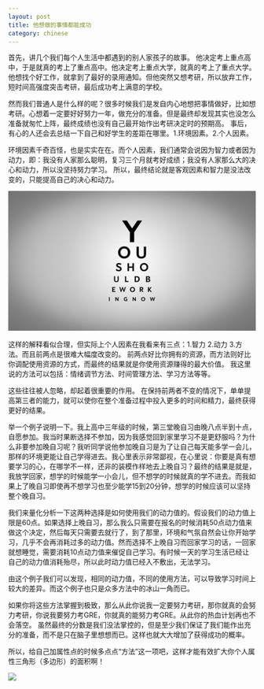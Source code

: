```yaml
---
layout: post
title: 他想做的事情都能成功
category: chinese
---
```


首先，讲几个我们每个人生活中都遇到的别人家孩子的故事。
他决定考上重点高中，于是就真的考上了重点高中。他决定考上重点大学，就真的考上了重点大学。他想找个好工作，就拿到了最好的录用通知。但他突然又想考研，所以放弃工作，短时间高强度突击考研，最后成功考上满意的学校。

然而我们普通人是什么样的呢？很多时候我们是发自内心地想把事情做好，比如想考研。心想着一定要好好努力一年，做充分的准备。但是最终却发现其实也没怎么准备就匆忙上阵，最终成绩也没有自己最开始作出考研决定时的预期高。
事后，有心的人还会去总结一下自己和好学生的差距在哪里。1.环境因素。2.个人因素。

环境因素千奇百怪，也是实实在在。而个人因素，我们通常会说因为智力或者因为动力，即：我没有人家那么聪明，复习三个月就考好成绩；我没有人家那么大的决心和动力，所以没坚持努力学习。
所以，最终结论就是客观因素和智力是没法改变的，只能提高自己的决心和动力。

<img class="img-fluid rounded blog-img" src="/img/method1.jpg">

这样的解释看似合理，但实际上个人因素在我看来有三点：1.智力 2.动力 3.方法。而且前两点是很难大幅度改变的。
前两点好比你拥有的资源，而方法则好比你调配使用资源的方式，而最终的结果就是你使用资源赚得的最大价值。
我这里说的方法可以包括：情绪调节方法、时间管理方法、学习方法等等。

这些往往被人忽略，却起着很重要的作用。
在保持前两者不变的情况下，单单提高第三者的能力，就可以使你在整个准备过程中投入更多的时间和精力，最终获得更好的结果。

举一个例子说明一下。我上高中三年级的时候，第三堂晚自习由晚八点半到十点，自愿参加。我当时果断选择不参加，因为我感觉回到家里学习不是更舒服吗？为什么非要参加晚自习呢？我听同学说他参加晚自习是为了让自己每天能多学一会儿，那样的环境更能让自己学得进去。我心里表示非常鄙视，在心里说：你要是真有想要学习的心，在哪学不一样，还非的装模作样地去上晚自习？最终的结果是就是，我放学回家，想学的时候能学一小会儿，但不想学的时候就真的学不进去。而我如果上了晚自习即使再不想学习也至少能学15到20分钟，想学的时候应该可以坚持整个晚自习。

我们来量化分析一下这两种选择是如何使用我们的动力值的。假设我们的动力值上限是60点。如果选择上晚自习，那么我么只需要在报名的时候消耗50点动力值来做这个决定，然后每天只需要去就行了，到了那里，环境和气氛自然会让你开始学习，几乎不会再消耗过多的动力值。然而选择不上晚自习而回家学习的话，一回家就想睡觉，需要消耗10点动力值来催促自己学习。有时候一天的学习生活已经让自己的动力值消耗殆尽，所以此时动力值已经入不敷出，无法学习。

由这个例子我们可以发现，相同的动力值，不同的使用方法，可以导致学习时间上较大的差异。而这个例子也只是众多方法中的冰山一角而已。

如果你将这些方法掌握到极致，那么从此你说我一定要努力考研，那你就真的会努力考研，你说我要努力考GRE，你就真的能努力考GRE。从此你的热血计划再也不会落空。
虽然最终的分数是我们没法掌控的，但是至少我们保证了我们能作出充分的准备，而不是只在脑子里想想而已。这样也就大大增加了获得成功的概率。

所以，给自己加属性点的时候多点点“方法”这一项吧，这样才能有效扩大你个人属性三角形（多边形）的面积啊！

<img class="img-fluid rounded blog-img" src="/img/method2.jpg">

